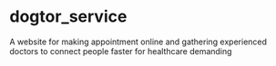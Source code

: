 # dogtor_service
A website for making appointment online and gathering experienced doctors to connect people faster for healthcare demanding 
